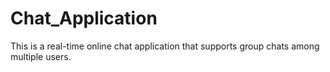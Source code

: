 # Chat_Application
This is a real-time online chat application that supports group chats among multiple users.

